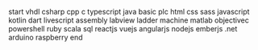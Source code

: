start vhdl csharp cpp c typescript java basic plc html css sass javascript kotlin dart livescript assembly labview ladder machine matlab objectivec powershell ruby scala sql reactjs vuejs angularjs nodejs emberjs .net arduino raspberry end 
